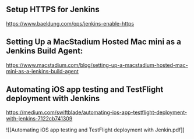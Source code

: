 
## Setup HTTPS for Jenkins

https://www.baeldung.com/ops/jenkins-enable-https




## Setting Up a MacStadium Hosted Mac mini as a Jenkins Build Agent:
https://www.macstadium.com/blog/setting-up-a-macstadium-hosted-mac-mini-as-a-jenkins-build-agent



## Automating iOS app testing and TestFlight deployment with Jenkins

https://medium.com/swiftblade/automating-ios-app-testflight-deployment-with-jenkins-7122cb741309

![[Automating iOS app testing and TestFlight deployment with Jenkin.pdf]]


